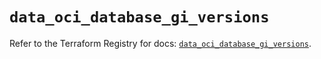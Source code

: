 # `data_oci_database_gi_versions`

Refer to the Terraform Registry for docs: [`data_oci_database_gi_versions`](https://registry.terraform.io/providers/oracle/oci/7.19.0/docs/data-sources/database_gi_versions).
